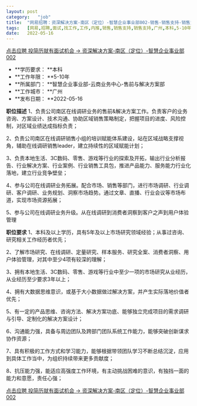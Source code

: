 ```yaml
---
layout:	post
category:	"job"
title:	"网易招聘：资深解决方案-南区（定位）-智慧企业事业部002-销售-销售支持-销售支持-广州本科5-10年"
tags:	[网易,招聘,面试,找工作,工作,内推,销售,销售支持,销售支持,广州,本科,5-10年]
date:	2022-05-16
---
```


[点击应聘 投简历就有面试机会 -> 资深解决方案-南区（定位）-智慧企业事业部002](http://mobile.bole.netease.com/bole/boleDetail?id=40059&employeeId=346f03c3cda5f04c&key=all)



- **学历要求： **本科
- **工作年限： **5-10年
- **所属部门： **智慧企业事业部-云商业务中心-售前与解决方案部
- **工作城市： **广州
- **发布日期： **2022-05-16



**职位描述**
1、负责公司南区在线调研业务的售前&amp;解决方案工作。负责客户的业务咨询、方案设计、技术沟通、协助区域销售策略制定，把握项目的进度、风险控制，对区域业绩达成指标负责；

2、负责公司南区在线调研销售小组的培训赋能体系建设，站在区域战略支撑视角，辅助在线调研销售leader，建立持续性的区域赋能计划；

3、负责本地生活、3C数码、零售、游戏等行业的探索及开拓，输出行业分析报告、行业解决方案、行业案例、行业销售工具包，推进产品能力、服务能力行业化落地，建立行业竞争壁垒；

4、参与公司在线调研业务拓展。配合市场、销售等部门，进行市场调研、行业调研、客户调研、业务规划、洞察市场趋势。通过文章、直播、行业会议等市场布道，实现市场资源拓展；

5、参与公司在线调研业务升级。从在线调研到消费者洞察到客户之声到用户体验管理



**职位要求**
1、本科及以上学历，具有5年及以上市场研究领域经验；从事过咨询、研究相关工作经历者优先；

2、了解市场研究、在线调研、定量研究、样本服务、研究全案、消费者洞察、用户体验管理，对其中至少4项有较深的理解；

3、拥有本地生活、3C数码、零售、游戏等行业中至少一项的市场研究从业经历，从业经历至少要求3年以上；

4、拥有大数据思维意识，或基于大小数据做过解决方案，并产生实际落地价值者优先；

5、有一定的产品思维、咨询方法、解决方案功底、能够独立完成项目的需求调研与引导、定制化的解决方案设计；

6、沟通能力强，具备与周边团队及跨部门团队系统工作能力，能够突破创新谋求协作资源；

7、具有积极的工作方式和学习能力，能够根据带领团队学习不断总结沉淀，应用到具体工作当中，为组织持续带来更多贡献度；

8、抗压能力强，能适应高强度工作环境，有主动挑战困难的意识，有独挡一面的能力和意愿，责任心强；



[点击应聘 投简历就有面试机会 -> 资深解决方案-南区（定位）-智慧企业事业部002](http://mobile.bole.netease.com/bole/boleDetail?id=40059&employeeId=346f03c3cda5f04c&key=all)
